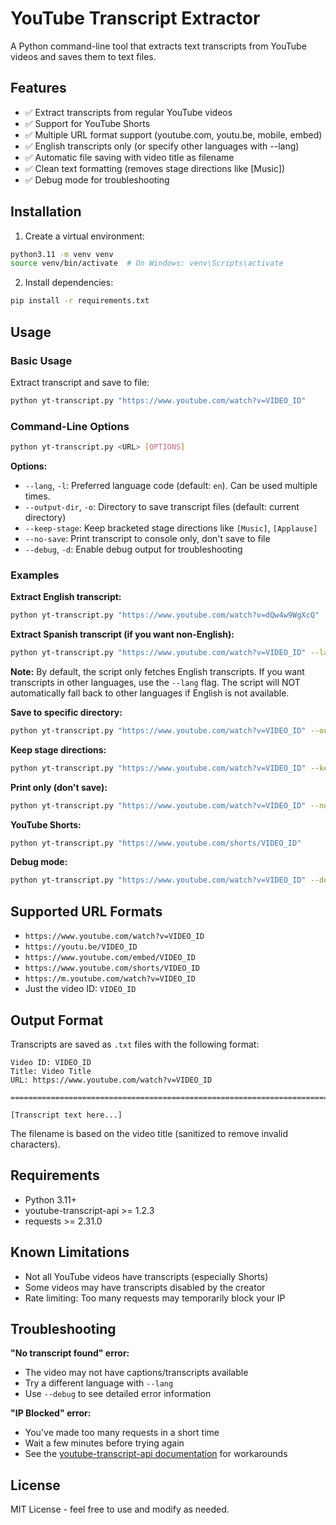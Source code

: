 # YouTube Transcript Extractor

A Python command-line tool that extracts text transcripts from YouTube videos and saves them to text files.

## Features

- ✅ Extract transcripts from regular YouTube videos
- ✅ Support for YouTube Shorts
- ✅ Multiple URL format support (youtube.com, youtu.be, mobile, embed)
- ✅ English transcripts only (or specify other languages with --lang)
- ✅ Automatic file saving with video title as filename
- ✅ Clean text formatting (removes stage directions like [Music])
- ✅ Debug mode for troubleshooting

## Installation

1. Create a virtual environment:
```bash
python3.11 -m venv venv
source venv/bin/activate  # On Windows: venv\Scripts\activate
```

2. Install dependencies:
```bash
pip install -r requirements.txt
```

## Usage

### Basic Usage

Extract transcript and save to file:
```bash
python yt-transcript.py "https://www.youtube.com/watch?v=VIDEO_ID"
```

### Command-Line Options

```bash
python yt-transcript.py <URL> [OPTIONS]
```

**Options:**
- `--lang`, `-l`: Preferred language code (default: `en`). Can be used multiple times.
- `--output-dir`, `-o`: Directory to save transcript files (default: current directory)
- `--keep-stage`: Keep bracketed stage directions like `[Music]`, `[Applause]`
- `--no-save`: Print transcript to console only, don't save to file
- `--debug`, `-d`: Enable debug output for troubleshooting

### Examples

**Extract English transcript:**
```bash
python yt-transcript.py "https://www.youtube.com/watch?v=dQw4w9WgXcQ"
```

**Extract Spanish transcript (if you want non-English):**
```bash
python yt-transcript.py "https://www.youtube.com/watch?v=VIDEO_ID" --lang es
```

**Note:** By default, the script only fetches English transcripts. If you want transcripts in other languages, use the `--lang` flag. The script will NOT automatically fall back to other languages if English is not available.

**Save to specific directory:**
```bash
python yt-transcript.py "https://www.youtube.com/watch?v=VIDEO_ID" --output-dir transcripts/
```

**Keep stage directions:**
```bash
python yt-transcript.py "https://www.youtube.com/watch?v=VIDEO_ID" --keep-stage
```

**Print only (don't save):**
```bash
python yt-transcript.py "https://www.youtube.com/watch?v=VIDEO_ID" --no-save
```

**YouTube Shorts:**
```bash
python yt-transcript.py "https://www.youtube.com/shorts/VIDEO_ID"
```

**Debug mode:**
```bash
python yt-transcript.py "https://www.youtube.com/watch?v=VIDEO_ID" --debug
```

## Supported URL Formats

- `https://www.youtube.com/watch?v=VIDEO_ID`
- `https://youtu.be/VIDEO_ID`
- `https://www.youtube.com/embed/VIDEO_ID`
- `https://www.youtube.com/shorts/VIDEO_ID`
- `https://m.youtube.com/watch?v=VIDEO_ID`
- Just the video ID: `VIDEO_ID`

## Output Format

Transcripts are saved as `.txt` files with the following format:

```
Video ID: VIDEO_ID
Title: Video Title
URL: https://www.youtube.com/watch?v=VIDEO_ID

================================================================================

[Transcript text here...]
```

The filename is based on the video title (sanitized to remove invalid characters).

## Requirements

- Python 3.11+
- youtube-transcript-api >= 1.2.3
- requests >= 2.31.0

## Known Limitations

- Not all YouTube videos have transcripts (especially Shorts)
- Some videos may have transcripts disabled by the creator
- Rate limiting: Too many requests may temporarily block your IP

## Troubleshooting

**"No transcript found" error:**
- The video may not have captions/transcripts available
- Try a different language with `--lang`
- Use `--debug` to see detailed error information

**"IP Blocked" error:**
- You've made too many requests in a short time
- Wait a few minutes before trying again
- See the [youtube-transcript-api documentation](https://github.com/jdepoix/youtube-transcript-api) for workarounds

## License

MIT License - feel free to use and modify as needed.
